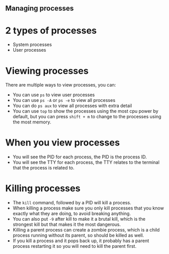 ## Managing processes

# 2 types of processes
- System processes
- User processes

# Viewing processes
There are multiple ways to view processes, you can:
- You can use `ps` to view user processes
- You can use `ps -A` or `ps -e` to view all processes
- You can do `ps aux` to view all processes with extra detail
- You can use `top` to show the processes using the most cpu power by default, but you can press `shift + m` to change to the processes using the most memory.

# When you view processes 
- You will see the PID for each process, the PID is the process ID.
- You will see the TTY for each process, the TTY relates to the terminal that the process is related to.

# Killing processes
- The `kill` command, followed by a PID will kill a process. 
- When killing a process make sure you only kill processes that you know exactly what they are doing, to avoid breaking anything.
- You can also put `-9` after kill to make it a brutal kill, which is the strongest kill but that makes it the most dangerous. 
- Killing a parent process can create a zombie process, which is a child process running without its parent, so should be killed as well.
- If you kill a process and it pops back up, it probably has a parent process restarting it so you will need to kill the parent first.